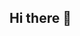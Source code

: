 ## Hi there 👋

<!--
**emanhman0/emanhman0** is a 😶‍🌫️ _special_ 😶‍🌫️ repository because its `README.md` (this file) appears on your GitHub profile.

Here are some ideas to get you started:

- 🌱 I’m currently learning Python!
- 😤 I’m currently working on various projects. 
- 💬 Ask me about them if any look interesting! 
- 💭 Any tips welcomed!
- ⚡ Fun fact: I enjoy bowling 🎳, Weightlifting 🏋, and playing Lost Ark 😏 🎮
-->

